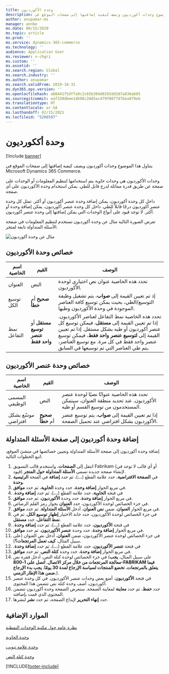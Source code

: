 ```yaml
---
title: وحدة الأكورديون
description: يتناول هذا الموضوع وحدات أكورديون ويصف كيفية إضافتها إلى صفحات الموقع في Microsoft Dynamics 365 Commerce.
author: anupamar-ms
manager: annbe
ms.date: 09/15/2020
ms.topic: article
ms.prod: ''
ms.service: dynamics-365-commerce
ms.technology: ''
audience: Application User
ms.reviewer: v-chgri
ms.custom: ''
ms.assetid: ''
ms.search.region: Global
ms.search.industry: ''
ms.author: anupamar
ms.search.validFrom: 2019-10-31
ms.dyn365.ops.version: ''
ms.openlocfilehash: a08441f5dffa9c2c65b304d0265dd107a838a685
ms.sourcegitcommit: eaf330dbee1db96c20d5ac479f007747bea079eb
ms.translationtype: HT
ms.contentlocale: ar-SA
ms.lasthandoff: 02/15/2021
ms.locfileid: "5206597"
---
```

# <a name="accordion-module"></a>وحدة أككورديون

[!include [banner](includes/banner.md)]

يتناول هذا الموضوع وحدات أكورديون ويصف كيفية إضافتها إلى صفحات الموقع في Microsoft Dynamics 365 Commerce.

وحدات الأكورديون هي وحدات حاوية يتم استخدامها لتنظيم المعلومات أو الوحدات على صفحة عن طريق قدرة مماثلة لدرج قابل للطي. يمكن استخدام وحدة الأكورديون‬ على أي صفحة.

داخل كل وحدة أكورديون‬، يمكن إضافة وحدة عنصر أكورديون‬ أو أكثر. تمثل كل وحدة عنصر أكورديون‬ درجًا قابلاً للطي. داخل كل وحدة عنصر أكورديون‬، يمكن إضافة وحدة‬ أو أكثر. لا توجد قيود على أنواع الوحدات التي يمكن إضافتها إلى وحدة عنصر أكورديون.

تعرض الصورة التالية مثال عن وحدة أكورديون تستخدم لتنظيم المعلومات في صفحة الأسئلة المتداولة تابعة لمتجر.

![مثال عن وحدة أكورديون](./media/ecommerce-accordion.PNG)

## <a name="accordion-module-properties"></a>خصائص وحدة الأكورديون

| اسم الخاصية | القيم | ‏‏الوصف |
|---------------|--------|-------------|
| العنوان | النص | تحدد هذه الخاصية عنوان نص اختياري لوحدة الأكورديون. |
| توسيع الكل | **صحيح** أم **خطأ** | إذ تم تعيين القيمة إلى **صواب**، يتم تشغيل وظيفة التوسيع/الطي، بحيث يمكن توسيع كافة العناصر الموجودة في وحدة الأكورديون وطيها. |
| نمط التفاعل | **مستقل** أو **توسيع عنصر واحد فقط** | تحدد هذه الخاصية نمط التفاعل لعناصر الأكورديون. إذا تم تعيين القيمة إلى **مستقل**، فيمكن توسيع كل عنصر أكورديون أو طيه بشكل مستقل. إذا تم تعيين القيمة إلى **لتوسيع عنصر واحد فقط**، فيمكن توسيع عنصر واحد فقط في كل مرة. مع توسيع العناصر، يتم طي العناصر التي تم توسيعها في السابق. |

## <a name="accordion-item-module-properties"></a>خصائص وحدة عنصر الأكورديون

| اسم الخاصية | القيم | ‏‏الوصف |
|----------------|--------|-------------|
| المسمى الوظيفي | النص | تحدد هذه الخاصية عنوانًا نصيًا لوحدة عنصر الأكورديون. عند تحديد منطقة العنوان، سيتمكن المستخدمون من توسيع القسم أو طيه. |
| موسّع بشكل افتراضي | **صحيح** أم **خطأ** | إذا تم تعيين القيمة إلى **صواب**، يتم توسيع عنصر الأكورديون بشكل افتراضي عند تحميل الصفحة. |

## <a name="add-an-accordion-module-to-a-faq-page"></a>إضافة وحدة أكورديون‬ إلى صفحة الأسئلة المتداولة

إضافة وحدة أكورديون‬ إلى صفحة الأسئلة المتداولة وتعيين خصائصها في منشئ الموقع، اتبع الخطوات التالية.

1. انتقل إلى **الصفحات**، واستخدم قالب التسويق Fabrikam (أو أي قالب لا توجد في قيود) لإنشاء صفحة جديدة تسمى **الأسئلة المتداولة حول المتجر**.
1. في الفتحة **الرئيسية‏‎** في **الصفحة الافتراضية**، حدد علامة القطع (**...**)، ثم حدد **إضافة وحدة**.
1. في مربع الحوار **إضافة وحدة**، حدد وحدة ‬‏‫**الحاوية‬**، ثم حدد **موافق**.
1. في فتحة **الحاوية‬‬‏‫**، حدد علامة القطع (**...**)، ثم حدد **إضافة وحدة**.
1. في مربع الحوار **إضافة وحدة**، حدد وحدة ‬‏‫**الأكورديون‬**، ثم حدد **موافق**.
1. في جزء الخصائص لوحدة الأكورديون، حدد **العنوان** بجوار رمز القلم الرصاص.
1. في مربع الحوار **العنوان**، ضمن **نص العنوان**، أدخل **الأسئلة المتداولة**. ثم حدد **موافق**.
1. في جزء الخصائص لوحدة الأكورديون، حدد خانة الاختيار **إظهار توسيع الكل**، ثم في **نمط التفاعل**، حدد **مستقل**.
1. في فتحة **الأكورديون‬‬‏‫**، حدد علامة القطع (**...**)، ثم حدد **إضافة وحدة**.
1. في مربع الحوار **إضافة وحدة**، حدد وحدة ‬‏‫**عنصر الأكورديون‬**، ثم حدد **موافق**.
1. في جزء الخصائص لوحدة عنصر الأكورديون، ضمن **العنوان**، أدخل نص العنوان (على سبيل المثال، **كيف تعمل المرتجعات؟**).
1. في فتحة **عنصر الأكورديون‬‬‏‫**، حدد علامة القطع (**...**)، ثم حدد **إضافة وحدة**.
1. في مربع الحوار **إضافة وحدة**، حدد وحدة **كتلة النص‬**، ثم حدد **موافق**.
1. في جزء الخصائص لوحدة كتلة النص، أدخل فقرة نص (على سبيل المثال، **يجب معالجة المرتجعات من خلال مركز الاتصال. اتصل على 1-800-FABRIKAM فيما يتعلق بالمرتجعات. تخضع المنتجات لسياسة الإرجاع لمدة 30 يومًا. يجب بدء الإرجاع ضمن هذا الإطار الزمني.**).
1. في فتحة **الأكورديون**، أضع بعض وحدات عنصر الأكورديون. في كل وحدة عنصر أكورديون، أضف وحدة كتلة نص تتضمن هذا المحتوى.
1. حدد **حفظ**، ثم حدد **معاينة** لمعاينة الصفحة. ستعرض الصفحة وحدة أكورديون تتضمن المحتوى الذي قمت بإضافته.
1. حدد **إنهاء التحرير** لإيداع الصفحة، ثم حدد **نشر** لنشرها.

## <a name="additional-resources"></a>الموارد الإضافية

[نظرة عامة حول مكتبة الوحدات النمطية](starter-kit-overview.md)

[وحدة الحاوية](add-container-module.md)

[وحدة علامة تبويب](add-tab.md)

[وحدة كتلة النص](add-content-rich-block.md)


[!INCLUDE[footer-include](../includes/footer-banner.md)]